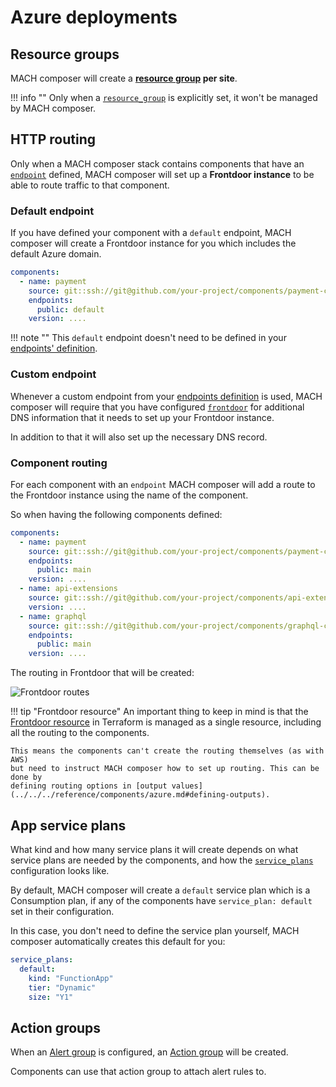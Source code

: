 # Azure deployments

## Resource groups

MACH composer will create a **[resource group](https://registry.terraform.io/providers/hashicorp/azurerm/latest/docs/resources/resource_group) per site**.

!!! info ""
    Only when a [`resource_group`](../../../reference/syntax/sites.md#azure)
    is explicitly set, it won't be managed by MACH composer.

## HTTP routing

Only when a MACH composer stack contains components that have an
[`endpoint`](../../../reference/syntax/components.md) defined, MACH composer
will set up a **Frontdoor instance** to be able to route traffic to that component.

### Default endpoint

If you have defined your component with a `default` endpoint, MACH composer will
create a Frontdoor instance for you which includes the default Azure domain.

```yaml
components:
  - name: payment
    source: git::ssh://git@github.com/your-project/components/payment-component.git//terraform
    endpoints:
      public: default
    version: ....
```

!!! note ""
    This `default` endpoint doesn't need to be defined in your [endpoints' definition](../../../reference/syntax/sites.md#endpoints).

### Custom endpoint

Whenever a custom endpoint from your [endpoints definition](../../../reference/syntax/sites.md#endpoints)
is used, MACH composer will require that you have configured
[`frontdoor`](../../../reference/syntax/global.md#frontdoor) for additional DNS
information that it needs to set up your Frontdoor instance.

In addition to that it will also set up the necessary DNS record.

### Component routing

For each component with an `endpoint` MACH composer will add a route to the
Frontdoor instance using the name of the component.

So when having the following components defined:

```yaml
components:
  - name: payment
    source: git::ssh://git@github.com/your-project/components/payment-component.git//terraform
    endpoints:
      public: main
    version: ....
  - name: api-extensions
    source: git::ssh://git@github.com/your-project/components/api-extensions-component.git//terraform
    version: ....
  - name: graphql
    source: git::ssh://git@github.com/your-project/components/graphql-component.git//terraform
    endpoints:
      public: main
    version: ....
```

The routing in Frontdoor that will be created:

![Frontdoor routes](../../../_img/azure/frontdoor_routes.png)

!!! tip "Frontdoor resource"
    An important thing to keep in mind is that the
    [Frontdoor resource](https://registry.terraform.io/providers/hashicorp/azurerm/latest/docs/resources/frontdoor)
    in Terraform is managed as a single resource, including all the routing to
    the components.

    This means the components can't create the routing themselves (as with AWS)
    but need to instruct MACH composer how to set up routing. This can be done by
    defining routing options in [output values](../../../reference/components/azure.md#defining-outputs).

## App service plans

What kind and how many service plans it will create depends on what service
plans are needed by the components, and how the
[`service_plans`](../../../reference/syntax/global.md#service_plans)
configuration looks like.

By default, MACH composer will create a `default` service plan which is a
Consumption plan, if any of the components have `service_plan: default` set in
their configuration.

In this case, you don't need to define the service plan yourself, MACH composer
automatically creates this default for you:

```yaml
service_plans:
  default:
    kind: "FunctionApp"
    tier: "Dynamic"
    size: "Y1"
```

## Action groups

When an [Alert group](../../../reference/syntax/sites.md#alert_group) is
configured, an [Action group](https://registry.terraform.io/providers/hashicorp/azurerm/latest/docs/resources/monitor_action_group)
will be created.

Components can use that action group to attach alert rules to.

